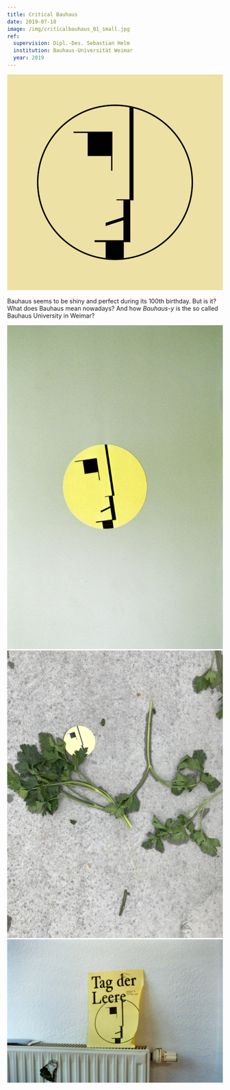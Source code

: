 ```yaml
---
title: Critical Bauhaus
date: 2019-07-18
image: /img/criticalbauhaus_01_small.jpg
ref:
  supervision: Dipl.-Des. Sebastian Helm
  institution: Bauhaus-Universität Weimar
  year: 2019
---
```


![Critical Bauhaus](/img/criticalbauhaus_01.jpg)

Bauhaus seems to be shiny and perfect during its 100th birthday. But is it? What does Bauhaus mean nowadays? And how _Bauhaus-y_ is the so called Bauhaus University in Weimar?

![Critical Bauhaus on the Door](/img/criticalbauhaus_02.jpg)
![Critical Bauhaus served with Parsley](/img/criticalbauhaus_03.jpg)
![Critical Bauhaus Poster for Tag der Leere on bauhaus.fm](/img/criticalbauhaus_04.jpg)
